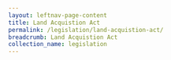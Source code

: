 ```yaml
---
layout: leftnav-page-content
title: Land Acquistion Act
permalink: /legislation/land-acquistion-act/
breadcrumb: Land Acquistion Act
collection_name: legislation
---
```

